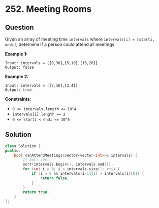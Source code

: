 # 252. Meeting Rooms

## Question

Given an array of meeting time `intervals` where `intervals[i] = [starti, endi]`, determine if a person could attend all meetings.

**Example 1:**

```text
Input: intervals = [[0,30],[5,10],[15,20]]
Output: false
```

**Example 2:**

```text
Input: intervals = [[7,10],[2,4]]
Output: true
```

**Constraints:**

* `0 <= intervals.length <= 10^4`
* `intervals[i].length == 2`
* `0 <= starti < endi <= 10^6`

## Solution

```cpp
class Solution {
public:
    bool canAttendMeetings(vector<vector<int>>& intervals) {
        // sol: sort
        sort(intervals.begin(), intervals.end());
        for (int i = 0; i < intervals.size(); ++i) {
            if (i > 0 && intervals[i-1][1] > intervals[i][0]) {
                return false;
            }
        }
        return true;
    }
};
```


